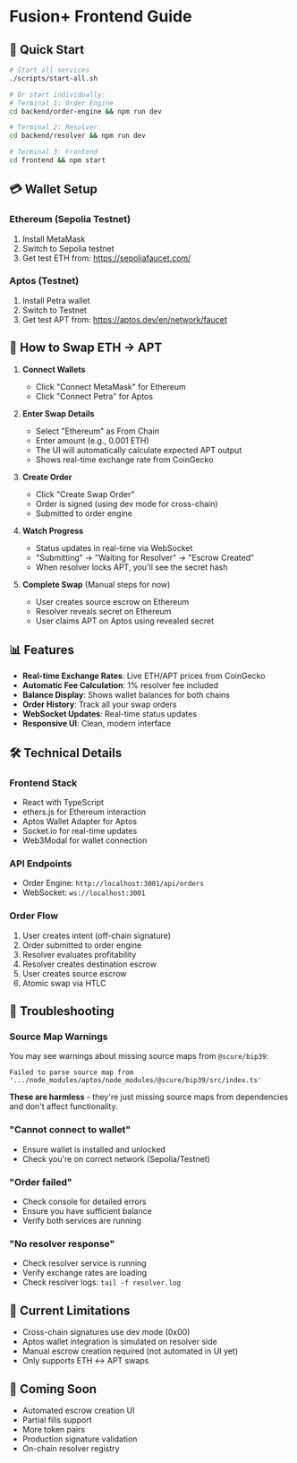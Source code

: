 # Fusion+ Frontend Guide

## 🚀 Quick Start

```bash
# Start all services
./scripts/start-all.sh

# Or start individually:
# Terminal 1: Order Engine
cd backend/order-engine && npm run dev

# Terminal 2: Resolver
cd backend/resolver && npm run dev

# Terminal 3: Frontend
cd frontend && npm start
```

## 💳 Wallet Setup

### Ethereum (Sepolia Testnet)
1. Install MetaMask
2. Switch to Sepolia testnet
3. Get test ETH from: https://sepoliafaucet.com/

### Aptos (Testnet)
1. Install Petra wallet
2. Switch to Testnet
3. Get test APT from: https://aptos.dev/en/network/faucet

## 🔄 How to Swap ETH → APT

1. **Connect Wallets**
   - Click "Connect MetaMask" for Ethereum
   - Click "Connect Petra" for Aptos

2. **Enter Swap Details**
   - Select "Ethereum" as From Chain
   - Enter amount (e.g., 0.001 ETH)
   - The UI will automatically calculate expected APT output
   - Shows real-time exchange rate from CoinGecko

3. **Create Order**
   - Click "Create Swap Order"
   - Order is signed (using dev mode for cross-chain)
   - Submitted to order engine

4. **Watch Progress**
   - Status updates in real-time via WebSocket
   - "Submitting" → "Waiting for Resolver" → "Escrow Created"
   - When resolver locks APT, you'll see the secret hash

5. **Complete Swap** (Manual steps for now)
   - User creates source escrow on Ethereum
   - Resolver reveals secret on Ethereum
   - User claims APT on Aptos using revealed secret

## 📊 Features

- **Real-time Exchange Rates**: Live ETH/APT prices from CoinGecko
- **Automatic Fee Calculation**: 1% resolver fee included
- **Balance Display**: Shows wallet balances for both chains
- **Order History**: Track all your swap orders
- **WebSocket Updates**: Real-time status updates
- **Responsive UI**: Clean, modern interface

## 🛠️ Technical Details

### Frontend Stack
- React with TypeScript
- ethers.js for Ethereum interaction
- Aptos Wallet Adapter for Aptos
- Socket.io for real-time updates
- Web3Modal for wallet connection

### API Endpoints
- Order Engine: `http://localhost:3001/api/orders`
- WebSocket: `ws://localhost:3001`

### Order Flow
1. User creates intent (off-chain signature)
2. Order submitted to order engine
3. Resolver evaluates profitability
4. Resolver creates destination escrow
5. User creates source escrow
6. Atomic swap via HTLC

## 🐛 Troubleshooting

### Source Map Warnings
You may see warnings about missing source maps from `@scure/bip39`:
```
Failed to parse source map from '.../node_modules/aptos/node_modules/@scure/bip39/src/index.ts'
```
**These are harmless** - they're just missing source maps from dependencies and don't affect functionality.

### "Cannot connect to wallet"
- Ensure wallet is installed and unlocked
- Check you're on correct network (Sepolia/Testnet)

### "Order failed"
- Check console for detailed errors
- Ensure you have sufficient balance
- Verify both services are running

### "No resolver response"
- Check resolver service is running
- Verify exchange rates are loading
- Check resolver logs: `tail -f resolver.log`

## 📝 Current Limitations

- Cross-chain signatures use dev mode (0x00)
- Aptos wallet integration is simulated on resolver side
- Manual escrow creation required (not automated in UI yet)
- Only supports ETH ↔ APT swaps

## 🚧 Coming Soon

- Automated escrow creation UI
- Partial fills support
- More token pairs
- Production signature validation
- On-chain resolver registry